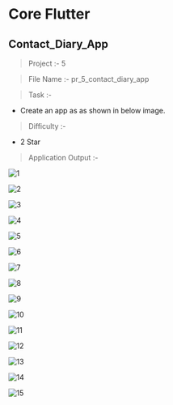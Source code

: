 # Core Flutter

## Contact_Diary_App

> Project :- 5

> File Name :- pr_5_contact_diary_app

> Task :-

- Create an app as as shown in below image.

> Difficulty :-

- 2 Star

> Application Output :- 

![1](https://user-images.githubusercontent.com/114165239/232973176-efbe00a7-a6cc-4ba9-bb99-f8f61d4b216c.png)

![2](https://user-images.githubusercontent.com/114165239/232973193-0bb34bb0-06c6-498e-9283-8c5ed3f59175.png)

![3](https://user-images.githubusercontent.com/114165239/232973202-7804a465-3939-4fee-b10e-4a6c5e5ce0cf.png)

![4](https://user-images.githubusercontent.com/114165239/232973210-d627b810-a031-44bc-af76-ea4d5a020015.png)

![5](https://user-images.githubusercontent.com/114165239/232973219-17e25871-8303-4262-adc4-4aeb4028488e.png)

![6](https://user-images.githubusercontent.com/114165239/232973224-f6f8cb34-d10a-4e5d-8be8-c8e14934306d.png)

![7](https://user-images.githubusercontent.com/114165239/232973230-e9bb3754-a45f-43c5-ad22-c8ff6efc68ad.png)

![8](https://user-images.githubusercontent.com/114165239/232973238-2a721dbe-c0b5-4193-be9e-28eabba6f8ba.png)

![9](https://user-images.githubusercontent.com/114165239/232973249-94fa33a7-12e5-4768-b3a5-9d10ba59cc0e.png)

![10](https://user-images.githubusercontent.com/114165239/232973263-138894f6-96af-4ec8-8c54-71137bd86e19.png)

![11](https://user-images.githubusercontent.com/114165239/232973273-70a47a18-e3dd-4cd5-ad6a-0703f3f3c93e.png)

![12](https://user-images.githubusercontent.com/114165239/232973293-72a0b842-7073-4820-a9d8-c581ff596876.png)

![13](https://user-images.githubusercontent.com/114165239/232973307-8eadee2a-948b-4011-baf0-e07329ddcc66.png)

![14](https://user-images.githubusercontent.com/114165239/232973318-05e11ce3-3691-474a-8b51-af451ffe9b7f.png)

![15](https://user-images.githubusercontent.com/114165239/232973325-339e2c12-dc8c-4d6c-b90b-87239f2895ea.png)
